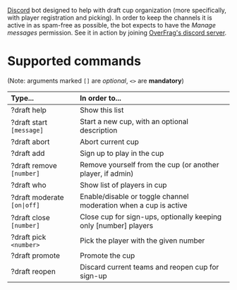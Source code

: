 [Discord](https://discordapp.com/) bot designed to help with draft cup organization (more specifically, with player registration and picking).
In order to keep the channels it is active in as spam-free as possible, the bot expects to have the *Manage messages* permission.
See it in action by joining [OverFrag's discord server](http://overfrag.com/index.php/discord/).

# Supported commands

(Note: arguments marked `[]` are *optional*, `<>` are **mandatory**)

Type... | In order to...
:--- | :---
?draft help              |Show this list
?draft start `[message]`   |Start a new cup, with an optional description
?draft abort             |Abort current cup
?draft add               |Sign up to play in the cup
?draft remove `[number]`  |Remove yourself from the cup (or another player, if admin)
?draft who               |Show list of players in cup
?draft moderate `[on\|off]` |Enable/disable or toggle channel moderation when a cup is active
?draft close `[number]`    |Close cup for sign-ups, optionally keeping only [number] players
?draft pick `<number>`     |Pick the player with the given number
?draft promote           |Promote the cup
?draft reopen            |Discard current teams and reopen cup for sign-up
